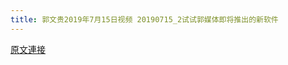 ```yaml
---
title: 郭文贵2019年7月15日视频 20190715_2试试郭媒体即将推出的新软件
---
```


[原文連接](https://gnews.org/ThreadView/53478805)


